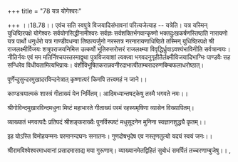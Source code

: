 +++
title = "78 यत्र योगेश्वरः"

+++
।।18.78।। एवंच सति स्वपुत्रे विजयादिसंभावनां परित्यजेत्याह -- यत्रेति।
यत्र यस्मिन् युधिष्ठिरपक्षे योगेश्वरः सर्वयोगसिद्धीनामीश्वरः सर्वज्ञः
सर्वशक्तिर्भगवान्कृष्णो भक्तदुःखकर्षणस्तिष्ठति नारायणो यत्र पार्थो
धनुर्धरो यत्र गाण्डीवधन्वा तिष्ठत्यर्जुनो नरस्तत्र नरनारायणाधिष्ठिते
तस्मिन् युधिष्ठिरपक्षे श्री राजलक्ष्मीर्विजयः शत्रुपराजयनिमित्त उत्कर्षो
भूतिरुत्तरोत्तरं राजलक्ष्म्या विवृद्धिर्ध्रुवाऽवश्यंभाविनीति
सर्वत्रान्वयः। नीतिर्नयः एवं मम मतिर्निश्चयस्तस्माद्वृथा पुत्रविजयाशां
त्यक्त्वा भगवदनुगृहीतैर्लक्ष्मीविजयादिभाग्भिः पाण्डवैः सह सन्धिरेव
विधीयतामित्यभिप्रायः। वंशीविभूषितकरान्नवनीरदाभात्पीताम्बरादरुणबिम्बफलाधरोष्ठात्।  
  
पूर्णेन्दुसुन्दरमुखादरविन्दनेत्रात् कृष्णात्परं किमपि तत्त्वमहं न
जाने।।  
  
काण्डत्रयात्मकं शास्त्रं गीताख्यं येन निर्मितम्। आदिमध्यान्तषट्केषु
तस्मै भगवते नमः।।  
  
श्रीगोविन्दमुखारविन्दमधुना मिष्टं महाभारते गीताख्यं परमं रहस्यमृषिणा
व्यासेन विख्यापितम्।  
  
व्याख्यातं भगवत्पदैः प्रतिपदं श्रीशङ्कराख्यैः पुनर्विस्पष्टं मधुसूदनेन
मुनिना स्वज्ञानशुद्ध्यै कृतम्।।  
  
इह योऽस्ति विमोहयन्मनः परमानन्दघनः सनातनः। गुणदोषभृदेष एव नस्तृणतुल्यो
यदयं स्वयं जनः।।  
  
श्रीरामविश्वेश्वरमाधवानां प्रसादमासाद्य मया गुरूणाम्।
व्याख्यानमेतद्विहितं सुबोधं समर्पितं तच्चरणाम्बुजेषु।। ,
